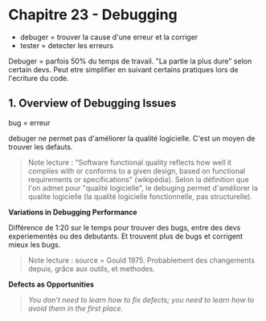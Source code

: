 
# Chapitre 23 - Debugging

- debuger = trouver la cause d'une erreur et la corriger
- tester = detecter les erreurs

Debuger = parfois 50% du temps de travail. "La partie la plus dure" selon certain devs.
Peut etre simplifier en suivant certains pratiques lors de l'ecriture du code.

## 1. Overview of Debugging Issues

bug = erreur

debuger ne permet pas d'améliorer la qualité logicielle. C'est un moyen de trouver les defauts.

> Note lecture : "Software functional quality reflects how well it complies with or conforms to a given design, 
based on functional requirements or specifications" (wikipédia). Selon la définition que l'on admet pour "qualité
logicielle", le debuging permet d'améliorer la qualite logicielle (la qualité logicielle fonctionnelle, pas structurelle).

**Variations in Debugging Performance**

Différence de 1:20 sur le temps pour trouver des bugs, entre des devs experiementés ou des debutants. Et trouvent plus de bugs
et corrigent mieux les bugs.

> Note lecture : source = Gould 1975. Probablement des changements depuis, grâce aux outils, et methodes.

**Defects as Opportunities**

> *You don’t need to learn how to fix defects; you need to learn how to avoid them in the first place.*


